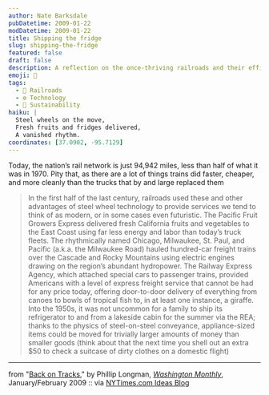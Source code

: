 ```yaml
---
author: Nate Barksdale
pubDatetime: 2009-01-22
modDatetime: 2009-01-22
title: Shipping the fridge
slug: shipping-the-fridge
featured: false
draft: false
description: A reflection on the once-thriving railroads and their efficient transport of goods in America.
emoji: 🚂
tags:
  - 🚂 Railroads
  - ⚙️ Technology
  - 🌱 Sustainability
haiku: |
  Steel wheels on the move,  
  Fresh fruits and fridges delivered,  
  A vanished rhythm.
coordinates: [37.0902, -95.7129]
---
```


Today, the nation’s rail network is just 94,942 miles, less than half of what it was in 1970. Pity that, as there are a lot of things trains did faster, cheaper, and more cleanly than the trucks that by and large replaced them

> In the first half of the last century, railroads used these and other advantages of steel wheel technology to provide services we tend to think of as modern, or in some cases even futuristic. The Pacific Fruit Growers Express delivered fresh California fruits and vegetables to the East Coast using far less energy and labor than today’s truck fleets. The rhythmically named Chicago, Milwaukee, St. Paul, and Pacific (a.k.a. the Milwaukee Road) hauled hundred-car freight trains over the Cascade and Rocky Mountains using electric engines drawing on the region’s abundant hydropower. The Railway Express Agency, which attached special cars to passenger trains, provided Americans with a level of express freight service that cannot be had for any price today, offering door-to-door delivery of everything from canoes to bowls of tropical fish to, in at least one instance, a giraffe. Into the 1950s, it was not uncommon for a family to ship its refrigerator to and from a lakeside cabin for the summer via the REA; thanks to the physics of steel-on-steel conveyance, appliance-sized items could be moved for trivially larger amounts of money than smaller goods (think about that the next time you shell out an extra $50 to check a suitcase of dirty clothes on a domestic flight)

---

from "[Back on Tracks](http://web.archive.org/web/20160323075216/http://www.washingtonmonthly.com/features/2009/0901.longman.html)," by Phillip Longman, [_Washington Monthly_](http://web.archive.org/web/20160323075216/http://www.washingtonmonthly.com/features/2009/0901.longman.html), January/February 2009 :: via [NYTimes.com Ideas Blog](http://ideas.blogs.nytimes.com/2009/01/19/on-track-to-the-19th-century/)
